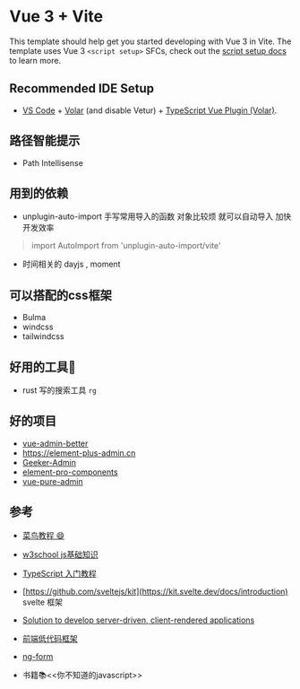 # Vue 3 + Vite

This template should help get you started developing with Vue 3 in Vite. The template uses Vue 3 `<script setup>` SFCs, check out the [script setup docs](https://v3.vuejs.org/api/sfc-script-setup.html#sfc-script-setup) to learn more.

## Recommended IDE Setup

- [VS Code](https://code.visualstudio.com/) + [Volar](https://marketplace.visualstudio.com/items?itemName=Vue.volar) (and disable Vetur) + [TypeScript Vue Plugin (Volar)](https://marketplace.visualstudio.com/items?itemName=Vue.vscode-typescript-vue-plugin).


## 路径智能提示

- Path Intellisense


## 用到的依赖
- unplugin-auto-import
手写常用导入的函数 对象比较烦 就可以自动导入 加快开发效率
> import AutoImport from 'unplugin-auto-import/vite'

- 时间相关的 dayjs , moment 

## 可以搭配的css框架
- Bulma
- windcss
- tailwindcss

## 好用的工具🔧
- rust 写的搜索工具 ``rg``

## 好的项目
- [vue-admin-better](https://github.com/chuzhixin/vue-admin-better)
- https://element-plus-admin.cn
- [Geeker-Admin ](https://github.com/HalseySpicy/Geeker-Admin/tree/master/src)
- [ element-pro-components](https://github.com/tolking/element-pro-components)
- [vue-pure-admin]()
## 参考
- [菜鸟教程 😄](https://www.runoob.com/js/js-class-intro.html)
- [w3school js基础知识](https://www.w3school.com.cn/jsref/jsref_obj_array.asp)
- [ TypeScript 入门教程 ](https://github.com/xcatliu/typescript-tutorial)


- [https://github.com/sveltejs/kit](https://kit.svelte.dev/docs/introduction)
svelte 框架
- [Solution to develop server-driven, client-rendered applications ](https://github.com/hybridly/hybridly)

- [前端低代码框架](https://github.com/baidu/amis)
- [ng-form](...)

- 书籍📚<<你不知道的javascript>>



